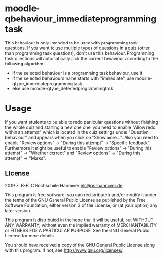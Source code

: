 # moodle-qbehaviour_immediateprogrammingtask

This behaviour is only intended to be used with programming task questions.
If you want to use multiple types of questions in a quiz (other than programming task questions), don't use this behaviour. Programming task questions will automatically pick the correct bevaviour according to the following algorithm:
- if the selected behaviour is a programming task behaviour, use it
- if the selected behaviours name starts with "immediate", use moodle-qtype_immediateprogrammingtask
- else use moodle-qtype_deferredprogrammingtask

# Usage
If you want students to be able to redo particular questions without finishing the whole quiz and starting a new one one, you need to enable "Allow redo within an attempt" which is located in the quiz settings under "Question behaviour" and appears when you click on "Show more...". Also you need to enable "Review options" -> "During this attempt" -> "Specific feedback". Furthermore it might be useful to enable "Review options" -> "During this attempt" -> "Whether correct" and "Review options" -> "During this attempt" -> "Marks".

## License ##

2019 ZLB-ELC Hochschule Hannover <elc@hs-hannover.de>

This program is free software: you can redistribute it and/or modify it under
the terms of the GNU General Public License as published by the Free Software
Foundation, either version 3 of the License, or (at your option) any later
version.

This program is distributed in the hope that it will be useful, but WITHOUT ANY
WARRANTY; without even the implied warranty of MERCHANTABILITY or FITNESS FOR A
PARTICULAR PURPOSE.  See the GNU General Public License for more details.

You should have received a copy of the GNU General Public License along with
this program.  If not, see <http://www.gnu.org/licenses/>.
